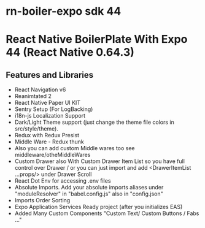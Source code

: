 # rn-boiler-expo sdk 44

<h1>React Native BoilerPlate  With Expo 44 (React Native 0.64.3)</h1>

 <h2>Features and Libraries</h2>

 - React Navigation v6
 - Reanimtated 2
 - React Native Paper UI KIT
 - Sentry Setup (For LogBacking)
 - i18n-js Localization Support
 - Dark/Light Theme support (just change the theme file colors in src/style/theme).
 - Redux with Redux Presist
 - Middle Ware - Redux thunk
 - Also you can add custom Middle wares too see middleware/otheMiddleWares
 - Custom Drawer also With Custom Drawer Item List so you have full control over Drawer / or you can just import and add <DrawerItemList ...props/> under Drawer Scroll
 - React Dot Env for accessing .env files
 - Absolute Imports. Add your absolute imports aliases under "moduleResolver" in "babel.config.js" also in "config.json"
 - Imports Order Sorting
 - Expo Application Services Ready project (after you initializes EAS)
 - Added Many Custom Components "Custom Text/ Custom Buttons / Fabs ..."
 
